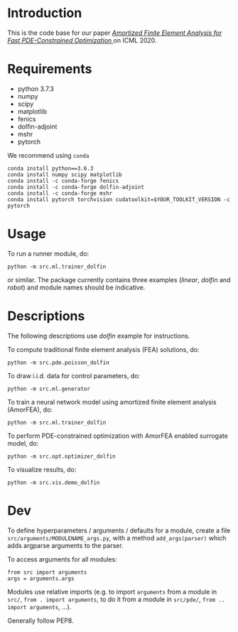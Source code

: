 # Introduction

This is the code base for our paper [_Amortized Finite Element Analysis for Fast PDE-Constrained Optimization_ ](http://proceedings.mlr.press/v119/) on ICML 2020. 

# Requirements 

- python 3.7.3
- numpy
- scipy
- matplotlib
- fenics
- dolfin-adjoint
- mshr
- pytorch

We recommend using `conda`

    conda install python==3.6.3
    conda install numpy scipy matplotlib
    conda install -c conda-forge fenics
    conda install -c conda-forge dolfin-adjoint
    conda install -c conda-forge mshr
    conda install pytorch torchvision cudatoolkit=$YOUR_TOOLKIT_VERSION -c pytorch

# Usage
To run a runner module, do:

    python -m src.ml.trainer_dolfin

or similar. The package currently contains three examples (_linear_, _dolfin_ and _robot_) and module names should be indicative.

# Descriptions
The following descriptions use _dolfin_ example for instructions.

To compute traditional finite element analysis (FEA) solutions, do:

```
python -m src.pde.poisson_dolfin
```

To draw i.i.d. data for control parameters, do:

```
python -m src.ml.generator
```

To train a neural network model using amortized finite element analysis (AmorFEA), do:

```
python -m src.ml.trainer_dolfin
```

To perform PDE-constrained optimization with AmorFEA enabled surrogate model, do:

```
python -m src.opt.optimizer_dolfin
```

To visualize results, do:

```
python -m src.vis.demo_dolfin
```

# Dev

To define hyperparameters / arguments / defaults for a module, create a file `src/arguments/MODULENAME_args.py`, with a method `add_args(parser)` which adds argparse arguments to the parser. 

To access arguments for all modules:

```
from src import arguments
args = arguments.args
```

Modules use relative imports (e.g. to import `arguments` from a module in `src/`, `from . import arguments`, to do it from a module in `src/pde/`,  `from .. import arguments`, ...).

Generally follow PEP8.
